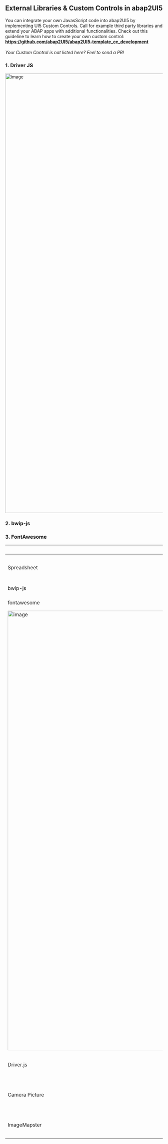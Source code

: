 ## External Libraries & Custom Controls in abap2UI5

You can integrate your own JavasScript code into abap2UI5 by implementing UI5 Custom Controls. Call for example third party libraries and extend your ABAP apps with additional functionalities. Check out this guideline to learn how to create your own custom control:<br>
**https://github.com/abap2UI5/abap2UI5-template_cc_development**
<br><br>
_Your Custom Control is not listed here? Feel to send a PR!_

### 1. Driver JS
<img width="1402" alt="image" src="https://github.com/abap2UI5/abap2UI5-documentation/assets/102328295/c01ed4d2-6735-47bb-b7b3-6f93c6ed7041">

### 2. bwip-js

### 3. FontAwesome


| Function  | Link | Demo | Description | 
| ------------- | ------------- | ------------- | ------------- |
| Spreadsheet  | | Z2UI5_CL_DEMO_APP_077 | Download internal Tables in XLSX  |
| bwip-js  | [http://bwip-js.metafloor.com](http://bwip-js.metafloor.com) | Z2UI5_CL_DEMO_APP_102  | Generate Barcodes  |
| fontawesome  | [https://fontawesome.com/](https://fontawesome.com/) | Z2UI5_CL_DEMO_APP_118  | Fonts |
| <img width="1402" alt="image" src="https://github.com/abap2UI5/abap2UI5-documentation/assets/102328295/4f24a004-2e9b-436f-855c-aae3ef0cd1dd">
Driver.js  | [https://driverjs.com/](https://driverjs.com/) | Z2UI5_CL_DEMO_APP_119  | Product tours, highlights, contextual help and more |
| Camera Picture  | [Media_Capture_and_Streams_API](https://developer.mozilla.org/en-US/docs/Web/API/Media_Capture_and_Streams_API)| Z2UI5_CL_DEMO_APP_137  | Capture a picture with the Media Capture and Streams API   |
| ImageMapster  | [http://www.outsharked.com/imagemapster/](http://www.outsharked.com/imagemapster/) | Z2UI5_CL_DEMO_APP_142  | ImageMapster makes HTML image maps useful   |

